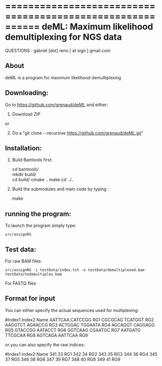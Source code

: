 ==========================================================
  deML: Maximum likelihood demultiplexing for NGS data
==========================================================

QUESTIONS :
   gabriel [dot] reno [ at sign ] gmail.com


About
----------------------

deML is a program for maximum likelihood demultiplexing


Downloading:
----------------------

Go to https://github.com/grenaud/deML and either:

1) Download ZIP 

or

2) Do a "git clone --recursive https://github.com/grenaud/deML.git"


Installation:
----------------------

1) Build Bamtools first:

    cd bamtools/   
    mkdir build/   
    cd build/
    cmake ..
    make 
    cd ../..

2) Build the submodules and main code by typing :

    make



running the program:
----------------------

To launch the program simply type:

    src/assignRG



Test data:
----------------------

For raw BAM files:

    src/assignRG -i testData/index.txt -o testData/demultiplexed.bam testData/todemultiplex.bam

For FASTQ files


Format for input
----------------------

You can either specify the actual sequences used for multiplexing:

#Index1	Index2	Name
AATTCAA	CATCCGG	RG1
CGCGCAG	TCATGGT	RG2
AAGGTCT	AGAACCG	RG3
ACTGGAC	TGGAATA	RG4
AGCAGGT	CAGGAGG	RG5
GTACCGG	AATACCT	RG6
GGTCAAG	CGAATGC	RG7
AATGATG	TTCGCAA	RG8
AGTCAGA	AATTCAA	RG9

or you can also specify the raw indices:

#Index1	Index2	Name
341	33	RG1
342	34	RG2
343	35	RG3
344	36	RG4
345	37	RG5
346	38	RG6
347	39	RG7
348	40	RG8
349	41	RG9

   
